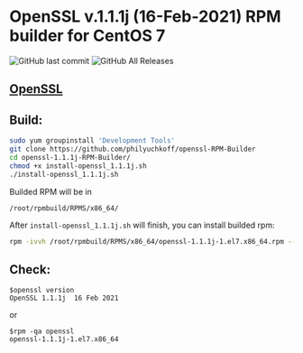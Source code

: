 # OpenSSL v.1.1.1j (16-Feb-2021) RPM builder for CentOS 7
![GitHub last commit](https://img.shields.io/github/last-commit/philyuchkoff/openssl-RPM-Builder?style=for-the-badge)
![GitHub All Releases](https://img.shields.io/github/downloads/philyuchkoff/openssl-RPM-Builder/total?style=for-the-badge)

## [OpenSSL](https://www.openssl.org/)
## Build:

```bash
sudo yum groupinstall 'Development Tools'
git clone https://github.com/philyuchkoff/openssl-RPM-Builder
cd openssl-1.1.1j-RPM-Builder/
chmod +x install-openssl_1.1.1j.sh 
./install-openssl_1.1.1j.sh
 ```
    
Builded RPM will be in

    /root/rpmbuild/RPMS/x86_64/
    
After `install-openssl_1.1.1j.sh` will finish, you can install builded rpm:

```bash
rpm -ivvh /root/rpmbuild/RPMS/x86_64/openssl-1.1.1j-1.el7.x86_64.rpm --nodeps
 ```   
## Check:

    $openssl version
    OpenSSL 1.1.1j  16 Feb 2021
or

    $rpm -qa openssl
    openssl-1.1.1j-1.el7.x86_64
  
